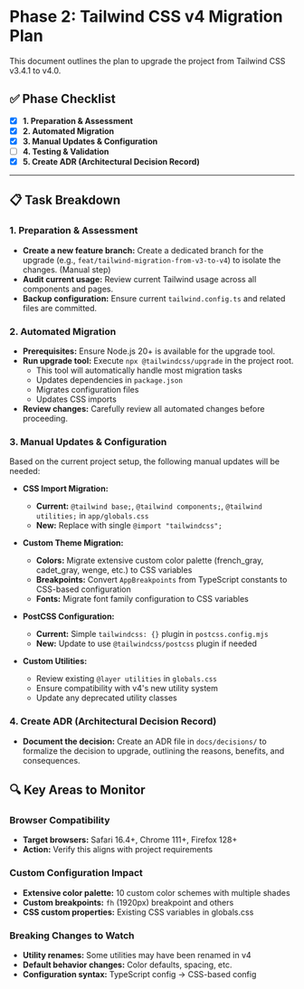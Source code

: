 # Phase 2: Tailwind CSS v4 Migration Plan

This document outlines the plan to upgrade the project from Tailwind CSS v3.4.1 to v4.0.

## ✅ Phase Checklist

- [x] **1. Preparation & Assessment**
- [x] **2. Automated Migration**
- [x] **3. Manual Updates & Configuration**
- [ ] **4. Testing & Validation**
- [x] **5. Create ADR (Architectural Decision Record)**

---

## 📋 Task Breakdown

### 1. Preparation & Assessment

- **Create a new feature branch:** Create a dedicated branch for the upgrade (e.g., `feat/tailwind-migration-from-v3-to-v4`) to isolate the changes. (Manual step)
- **Audit current usage:** Review current Tailwind usage across all components and pages.
- **Backup configuration:** Ensure current `tailwind.config.ts` and related files are committed.

### 2. Automated Migration

- **Prerequisites:** Ensure Node.js 20+ is available for the upgrade tool.
- **Run upgrade tool:** Execute `npx @tailwindcss/upgrade` in the project root.
  - This tool will automatically handle most migration tasks
  - Updates dependencies in `package.json`
  - Migrates configuration files
  - Updates CSS imports
- **Review changes:** Carefully review all automated changes before proceeding.

### 3. Manual Updates & Configuration

Based on the current project setup, the following manual updates will be needed:

- **CSS Import Migration:**
  - **Current:** `@tailwind base;`, `@tailwind components;`, `@tailwind utilities;` in `app/globals.css`
  - **New:** Replace with single `@import "tailwindcss";`

- **Custom Theme Migration:**
  - **Colors:** Migrate extensive custom color palette (french_gray, cadet_gray, wenge, etc.) to CSS variables
  - **Breakpoints:** Convert `AppBreakpoints` from TypeScript constants to CSS-based configuration
  - **Fonts:** Migrate font family configuration to CSS variables

- **PostCSS Configuration:**
  - **Current:** Simple `tailwindcss: {}` plugin in `postcss.config.mjs`
  - **New:** Update to use `@tailwindcss/postcss` plugin if needed

- **Custom Utilities:**
  - Review existing `@layer utilities` in `globals.css`
  - Ensure compatibility with v4's new utility system
  - Update any deprecated utility classes


### 4. Create ADR (Architectural Decision Record)

- **Document the decision:** Create an ADR file in `docs/decisions/` to formalize the decision to upgrade, outlining the reasons, benefits, and consequences.

## 🔍 Key Areas to Monitor

### Browser Compatibility
- **Target browsers:** Safari 16.4+, Chrome 111+, Firefox 128+
- **Action:** Verify this aligns with project requirements

### Custom Configuration Impact
- **Extensive color palette:** 10 custom color schemes with multiple shades
- **Custom breakpoints:** `fh` (1920px) breakpoint and others
- **CSS custom properties:** Existing CSS variables in globals.css

### Breaking Changes to Watch
- **Utility renames:** Some utilities may have been renamed in v4
- **Default behavior changes:** Color defaults, spacing, etc.
- **Configuration syntax:** TypeScript config → CSS-based config